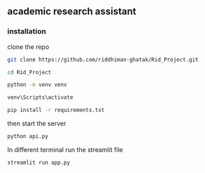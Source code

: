 
## academic research assistant

### installation

clone the repo

   ```bash
   git clone https://github.com/riddhiman-ghatak/Rid_Project.git
   ```
   ```bash
   cd Rid_Project
   ```
   ```bash
   python -m venv venv
   ```
   ```bash
   venv\Scripts\activate
   ```
   ```bash
   pip install -r requirements.txt

   ```
   
   then start the server
   ```bash
   python api.py

   ```
   In different terminal run the streamlit file
   ```bash
   streamlit run app.py

   ```
